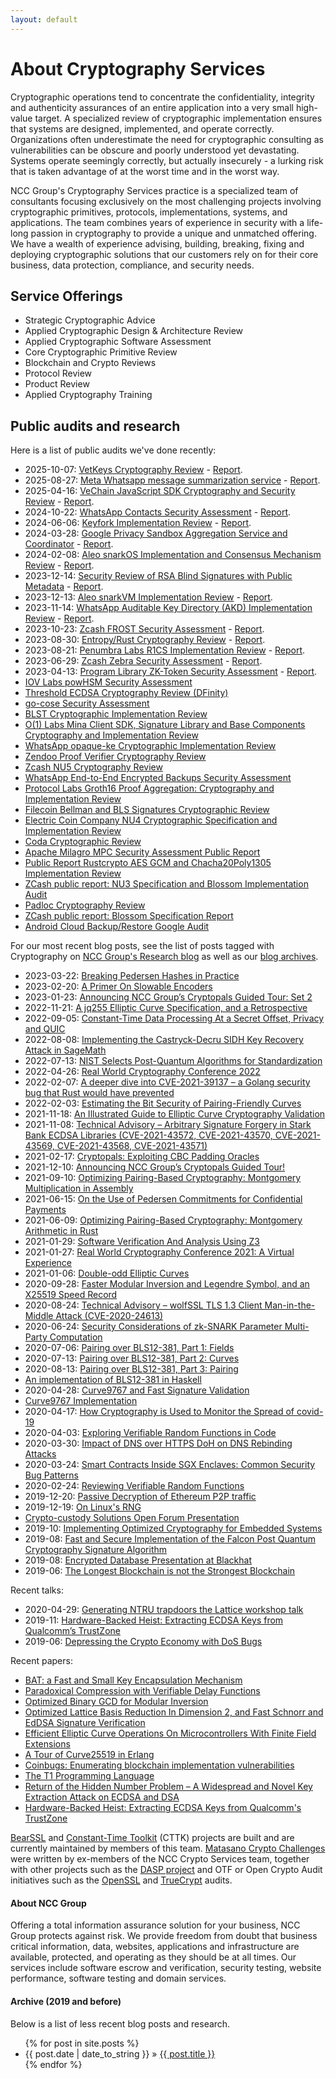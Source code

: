 ```yaml
---
layout: default
---
```


# About Cryptography Services

Cryptographic operations tend to concentrate the confidentiality, integrity and authenticity assurances of an entire application into a very small high-value target. A specialized review of cryptographic implementation ensures that systems are designed, implemented, and operate correctly. Organizations often underestimate the need for cryptographic consulting as vulnerabilities can be obscure and poorly understood yet devastating. Systems operate seemingly correctly, but actually insecurely - a lurking risk that is taken advantage of at the worst time and in the worst way.

NCC Group's Cryptography Services practice is a specialized team of consultants focusing exclusively on the most challenging projects involving cryptographic primitives, protocols, implementations, systems, and applications. The team combines years of experience in security with a life-long passion in cryptography to provide a unique and unmatched offering.  We have a wealth of experience advising, building, breaking, fixing and deploying cryptographic solutions that our customers rely on for their core business, data protection, compliance, and security needs.

## Service Offerings

* Strategic Cryptographic Advice
* Applied Cryptographic Design & Architecture Review
* Applied Cryptographic Software Assessment
* Core Cryptographic Primitive Review
* Blockchain and Crypto Reviews
* Protocol Review
* Product Review
* Applied Cryptography Training

## Public audits and research

Here is a list of public audits we've done recently:

* 2025-10-07: [VetKeys Cryptography Review](https://www.nccgroup.com/research-blog/public-report-vetkeys-cryptography-review/) - [Report](https://www.nccgroup.com/media/251hh3kn/ncc_group_dfinityusaresearch_vetkeys_report_2025-10-08_v10.pdf).
* 2025-08-27: [Meta Whatsapp message summarization service](https://www.nccgroup.com/research-blog/public-report-meta-whatsapp-message-summarization-service/) - [Report](https://www.nccgroup.com/media/ymskbe40/ncc_group_metaplatforms_whatsapp-message_summarization_report_2025-08-27_v10.pdf).
* 2025-04-16: [VeChain JavaScript SDK Cryptography and Security Review](https://www.nccgroup.com/research-blog/vechain-javascript-sdk-cryptography-and-security-review/) - [Report](https://www.nccgroup.com/media/ygclshpx/ncc_group_vechainfoundationsanmarinosrl_e020944_report_2025-04-10_v13.pdf).
* 2024-10-22: [WhatsApp Contacts Security Assessment](https://www.nccgroup.com/research-blog/public-report-whatsapp-contacts-security-assessment/) - [Report](https://www.nccgroup.com/media/3ckm2llr/ncc_group_metaplatforms_2024-10-11_v11.pdf).
* 2024-06-06: [Keyfork Implementation Review](https://www.nccgroup.com/research-blog/public-report-keyfork-implementation-review/) - [Report](https://www.nccgroup.com/media/keuozd4o/_ncc_group_distrust_keyfork_public_report_2024-06-04_v10.pdf).
* 2024-03-28: [Google Privacy Sandbox Aggregation Service and Coordinator](https://www.nccgroup.com/research-blog/public-report-google-privacy-sandbox-aggregation-service-and-coordinator/) - [Report](https://www.nccgroup.com/media/m3yogjsq/_ncc_group_google_privacy_sandbox_public_report_v2.pdf).
* 2024-02-08: [Aleo snarkOS Implementation and Consensus Mechanism Review](https://www.nccgroup.com/research-blog/public-report-aleo-snarkos-implementation-and-consensus-mechanism-review/) - [Report](https://www.nccgroup.com/media/adonjzt1/_ncc_group_aleosystems_e009544_snarkos_report_2024-02-06_v10.pdf).
* 2023-12-14: [Security Review of RSA Blind Signatures with Public Metadata](https://www.nccgroup.com/research-blog/public-report-security-review-of-rsa-blind-signatures-with-public-metadata/) - [Report](https://www.nccgroup.com/media/au1d1i4r/_ncc_group_google_e008730_report_2023-12-08_v11-1.pdf).
* 2023-12-13: [Aleo snarkVM Implementation Review](https://www.nccgroup.com/research-blog/public-report-aleo-snarkvm-implementation-review/) - [Report](https://www.nccgroup.com/media/3b5bsgtm/_ncc_group_aleosystems_e008901_report_2023-12-13_v10-1.pdf).
* 2023-11-14: [WhatsApp Auditable Key Directory (AKD) Implementation Review](https://www.nccgroup.com/research-blog/public-report-whatsapp-auditable-key-directory-akd-implementation-review/) - [Report](https://www.nccgroup.com/media/phzpm0qv/_ncc_group_metaplatforms_e008327_report_2023-11-14_v10.pdf).
* 2023-10-23: [Zcash FROST Security Assessment](https://www.nccgroup.com/research-blog/public-report-zcash-frost-security-assessment/) - [Report](https://www.nccgroup.com/media/m1yjijzn/_ncc_group_zcashfoundation_e008263_report_2023-10-20_v11-1.pdf).
* 2023-08-30: [Entropy/Rust Cryptography Review](https://www.nccgroup.com/research-blog/public-report-entropyrust-cryptography-review/) - [Report](https://www.nccgroup.com/media/bq2gfxb3/_ncc_group_entropycryptography_e008526_report_2023-08-25_v10.pdf).
* 2023-08-21: [Penumbra Labs R1CS Implementation Review](https://www.nccgroup.com/research-blog/public-report-penumbra-labs-r1cs-implementation-review/) - [Report](https://www.nccgroup.com/media/zo4h0apc/_ncc_group_penumbralabs_e008695_report_2023-08-18_v10.pdf).
* 2023-06-29: [Zcash Zebra Security Assessment](https://www.nccgroup.com/research-blog/public-report-zcash-zebra-security-assessment/) - [Report](https://www.nccgroup.com/media/bw3nq0vm/_ncc_group_zcashfoundation_e005955_report_2023-06-27_v10.pdf).
* 2023-04-13: [Program Library ZK-Token Security Assessment](https://www.nccgroup.com/research-blog/public-report-solana-program-library-zk-token-security-assessment/) - [Report](https://www.nccgroup.com/media/orxjqelv/_ncc_group_solanafoundation_report_2023-04-05_v12-5.pdf).
* [IOV Labs powHSM Security Assessment](https://research.nccgroup.com/2022/10/05/public-report-iov-labs-powhsm-security-assessment/)
* [Threshold ECDSA Cryptography Review (DFinity)](https://research.nccgroup.com/2022/06/15/public-report-threshold-ecdsa-cryptography-review/)
* [go-cose Security Assessment](https://research.nccgroup.com/2022/05/26/public-report-go-cose-security-assessment/)
* [BLST Cryptographic Implementation Review](https://research.nccgroup.com/2021/01/20/public-report-blst-cryptographic-implementation-review/)
* [O(1) Labs Mina Client SDK, Signature Library and Base Components Cryptography and Implementation Review](https://research.nccgroup.com/2022/02/22/public-report-o1-labs-mina-client-sdk-signature-library-and-base-components-cryptography-and-implementation-review/)
* [WhatsApp opaque-ke Cryptographic Implementation Review](https://research.nccgroup.com/2021/12/13/public-report-whatsapp-opaque-ke-cryptographic-implementation-review/)
* [Zendoo Proof Verifier Cryptography Review](https://research.nccgroup.com/2021/11/30/public-report-zendoo-proof-verifier-cryptography-review/)
* [Zcash NU5 Cryptography Review](https://research.nccgroup.com/2021/11/02/public-report-zcash-nu5-cryptography-review/)
* [WhatsApp End-to-End Encrypted Backups Security Assessment](https://research.nccgroup.com/2021/10/27/public-report-whatsapp-end-to-end-encrypted-backups-security-assessment/)
* [Protocol Labs Groth16 Proof Aggregation: Cryptography and Implementation Review](https://research.nccgroup.com/2021/06/04/public-report-protocol-labs-groth16-proof-aggregation-cryptography-and-implementation-review/)
* [Filecoin Bellman and BLS Signatures Cryptographic Review](https://research.nccgroup.com/2020/10/21/public-report-filecoin-bellman-and-bls-signatures-cryptographic-review/)
* [Electric Coin Company NU4 Cryptographic Specification and Implementation Review](https://research.nccgroup.com/2020/09/04/public-report-electric-coin-company-nu4-cryptographic-specification-and-implementation-review/)
* [Coda Cryptographic Review](https://research.nccgroup.com/2020/05/13/public-report-coda-cryptographic-review/)
* [Apache Milagro MPC Security Assessment Public Report](https://research.nccgroup.com/2020/07/20/public-report-qredo-apache-milagro-mpc-cryptographic-assessment/)
* [Public Report Rustcrypto AES GCM and Chacha20Poly1305 Implementation Review](https://research.nccgroup.com/2020/02/26/public-report-rustcrypto-aes-gcm-and-chacha20poly1305-implementation-review/)
* [ZCash public report: NU3 Specification and Blossom Implementation Audit](https://research.nccgroup.com/2020/01/27/public-report-electric-coin-company-nu3-specification-and-blossom-implementation-audit/)
* [Padloc Cryptography Review](https://www.nccgroup.com/us/our-research/padloc/)
* [ZCash public report: Blossom Specification Report](https://www.nccgroup.com/us/our-research/zcash-blossom-specification-report/)
* [Android Cloud Backup/Restore Google Audit](https://www.nccgroup.com/globalassets/our-research/us/public-reports/2018/final_public_report_ncc_group_google_encryptedbackup_2018-10-10_v1.0.pdf)

For our most recent blog posts, see the list of posts tagged with Cryptography on [NCC Group's Research blog](https://www.nccgroup.com/research-blog/?category=18140) as well as our [blog archives](https://cryptoservices.github.io/archives/).

* 2023-03-22: [Breaking Pedersen Hashes in Practice](https://www.nccgroup.com/research-blog/breaking-pedersen-hashes-in-practice/)
* 2023-02-20: [A Primer On Slowable Encoders](https://www.nccgroup.com/research-blog/a-primer-on-slowable-encoders/)
* 2023-01-23: [Announcing NCC Group’s Cryptopals Guided Tour: Set 2](https://www.nccgroup.com/research-blog/announcing-ncc-group-s-cryptopals-guided-tour-set-2/)
* 2022-11-21: [A jq255 Elliptic Curve Specification, and a Retrospective](https://www.nccgroup.com/research-blog/a-jq255-elliptic-curve-specification-and-a-retrospective/)
* 2022-09-05: [Constant-Time Data Processing At a Secret Offset, Privacy and QUIC](https://www.nccgroup.com/research-blog/constant-time-data-processing-at-a-secret-offset-privacy-and-quic/)
* 2022-08-08: [Implementing the Castryck-Decru SIDH Key Recovery Attack in SageMath](https://www.nccgroup.com/research-blog/implementing-the-castryck-decru-sidh-key-recovery-attack-in-sagemath/)
* 2022-07-13: [NIST Selects Post-Quantum Algorithms for Standardization](https://www.nccgroup.com/research-blog/nist-selects-post-quantum-algorithms-for-standardization/)
* 2022-04-26: [Real World Cryptography Conference 2022](https://www.nccgroup.com/research-blog/real-world-cryptography-conference-2022/)
* 2022-02-07: [A deeper dive into CVE-2021-39137 – a Golang security bug that Rust would have prevented](https://www.nccgroup.com/research-blog/a-deeper-dive-into-cve-2021-39137-a-golang-security-bug-that-rust-would-have-prevented/)
* 2022-02-03: [Estimating the Bit Security of Pairing-Friendly Curves](https://www.nccgroup.com/research-blog/estimating-the-bit-security-of-pairing-friendly-curves/)
* 2021-11-18: [An Illustrated Guide to Elliptic Curve Cryptography Validation](https://www.nccgroup.com/research-blog/an-illustrated-guide-to-elliptic-curve-cryptography-validation/)
* 2021-11-08: [Technical Advisory – Arbitrary Signature Forgery in Stark Bank ECDSA Libraries (CVE-2021-43572, CVE-2021-43570, CVE-2021-43569, CVE-2021-43568, CVE-2021-43571)](https://www.nccgroup.com/research-blog/technical-advisory-arbitrary-signature-forgery-in-stark-bank-ecdsa-libraries-cve-2021-43572-cve-2021-43570-cve-2021-43569-cve-2021-43568-cve-2021-43571/)
* 2021-02-17: [Cryptopals: Exploiting CBC Padding Oracles](https://www.nccgroup.com/research-blog/cryptopals-exploiting-cbc-padding-oracles/)
* 2021-12-10: [Announcing NCC Group’s Cryptopals Guided Tour!](https://www.nccgroup.com/research-blog/announcing-ncc-group-s-cryptopals-guided-tour/)
* 2021-09-10: [Optimizing Pairing-Based Cryptography: Montgomery Multiplication in Assembly](https://www.nccgroup.com/research-blog/optimizing-pairing-based-cryptography-montgomery-multiplication-in-assembly/)
* 2021-06-15: [On the Use of Pedersen Commitments for Confidential Payments](https://www.nccgroup.com/research-blog/on-the-use-of-pedersen-commitments-for-confidential-payments/)
* 2021-06-09: [Optimizing Pairing-Based Cryptography: Montgomery Arithmetic in Rust](https://www.nccgroup.com/research-blog/optimizing-pairing-based-cryptography-montgomery-arithmetic-in-rust/)
* 2021-01-29: [Software Verification And Analysis Using Z3](https://www.nccgroup.com/research-blog/software-verification-and-analysis-using-z3/)
* 2021-01-27: [Real World Cryptography Conference 2021: A Virtual Experience](https://www.nccgroup.com/research-blog/real-world-cryptography-conference-2021-a-virtual-experience/)
* 2021-01-06: [Double-odd Elliptic Curves](https://www.nccgroup.com/research-blog/double-odd-elliptic-curves/)
* 2020-09-28: [Faster Modular Inversion and Legendre Symbol, and an X25519 Speed Record](https://www.nccgroup.com/research-blog/faster-modular-inversion-and-legendre-symbol-and-an-x25519-speed-record/)
* 2020-08-24: [Technical Advisory – wolfSSL TLS 1.3 Client Man-in-the-Middle Attack (CVE-2020-24613)](https://www.nccgroup.com/research-blog/technical-advisory-wolfssl-tls-13-client-man-in-the-middle-attack-cve-2020-24613/)
* 2020-06-24: [Security Considerations of zk-SNARK Parameter Multi-Party Computation](https://www.nccgroup.com/research-blog/security-considerations-of-zk-snark-parameter-multi-party-computation)
* 2020-07-06: [Pairing over BLS12-381, Part 1: Fields](https://www.nccgroup.com/research-blog/pairing-over-bls12-381-part-1-fields/)
* 2020-07-13: [Pairing over BLS12-381, Part 2: Curves](https://www.nccgroup.com/research-blog/pairing-over-bls12-381-part-2-curves/)
* 2020-08-13: [Pairing over BLS12-381, Part 3: Pairing](https://www.nccgroup.com/research-blog/pairing-over-bls12-381-part-3-pairing/)
* [An implementation of BLS12-381 in Haskell](https://github.com/nccgroup/pairing-bls12381)
* 2020-04-28: [Curve9767 and Fast Signature Validation](https://www.nccgroup.com/research-blog/curve9767-and-fast-signature-verification/)
* [Curve9767 Implementation](https://github.com/pornin/curve9767)
* 2020-04-17: [How Cryptography is Used to Monitor the Spread of covid-19](https://www.nccgroup.com/research-blog/how-cryptography-is-used-to-monitor-the-spread-of-covid-19/)
* 2020-04-03: [Exploring Verifiable Random Functions in Code](https://www.nccgroup.com/research-blog/exploring-verifiable-random-functions-in-code/)
* 2020-03-30: [Impact of DNS over HTTPS DoH on DNS Rebinding Attacks](https://www.nccgroup.com/research-blog/impact-of-dns-over-https-doh-on-dns-rebinding-attacks/)
* 2020-03-24: [Smart Contracts Inside SGX Enclaves: Common Security Bug Patterns](https://www.nccgroup.com/research-blog/smart-contracts-inside-sgx-enclaves-common-security-bug-patterns/)
* 2020-02-24: [Reviewing Verifiable Random Functions](https://www.nccgroup.com/research-blog/reviewing-verifiable-random-functions/)
* 2019-12-20: [Passive Decryption of Ethereum P2P traffic](https://www.nccgroup.com/research-blog/passive-decryption-of-ethereum-peer-to-peer-traffic/)
* 2019-12-19: [On Linux's RNG](https://www.nccgroup.com/research-blog/on-linux-s-random-number-generation/)
* [Crypto-custody Solutions Open Forum Presentation](https://www.meetup.com/NCCOpenForumNYC/events/265501485/)
* 2019-10: [Implementing Optimized Cryptography for Embedded Systems](https://www.nccgroup.com/us/about-us/newsroom-and-events/blog/2019/october/implementing-optimized-cryptography-for-embedded-systems/)
* 2019-08: [Fast and Secure Implementation of the Falcon Post Quantum Cryptography Signature Algorithm](https://www.nccgroup.com/us/about-us/newsroom-and-events/blog/2019/august/fast-and-secure-implementations-of-the-falcon-post-quantum-cryptography-signature-algorithm/)
* 2019-08: [Encrypted Database Presentation at Blackhat](https://www.blackhat.com/us-19/briefings/schedule/#breaking-encrypted-databases-generic-attacks-on-range-queries-17040)
* 2019-06: [The Longest Blockchain is not the Strongest Blockchain](https://www.nccgroup.com/us/about-us/newsroom-and-events/blog/2019/june/the-longest-blockchain-is-not-the-strongest-blockchain/)

Recent talks:

* 2020-04-29: [Generating NTRU trapdoors the Lattice workshop talk](https://simons.berkeley.edu/talks/generating-ntru-trapdoors)
* 2019-11: [Hardware-Backed Heist: Extracting ECDSA Keys from Qualcomm’s TrustZone](https://ccs19.swenjacobs.com/index.php/program/program-2/)
* 2019-06: [Depressing the Crypto Economy with DoS Bugs](https://github.com/aleks-ncc/slides/blob/master/cackalackycon1.pdf)

Recent papers:

* [BAT: a Fast and Small Key Encapsulation Mechanism](https://research.nccgroup.com/2022/02/14/bat-a-fast-and-small-key-encapsulation-mechanism/)
* [Paradoxical Compression with Verifiable Delay Functions](https://research.nccgroup.com/2021/10/13/paradoxical-compression-with-verifiable-delay-functions/)
* [Optimized Binary GCD for Modular Inversion](https://eprint.iacr.org/2020/972)
* [Optimized Lattice Basis Reduction In Dimension 2, and Fast Schnorr and EdDSA Signature Verification](https://eprint.iacr.org/2020/454)
* [Efficient Elliptic Curve Operations On Microcontrollers With Finite Field Extensions](https://eprint.iacr.org/2020/009)
* [A Tour of Curve25519 in Erlang](https://research.nccgroup.com/2020/02/17/whitepaper-a-tour-of-curve-25519-in-erlang/)
* [Coinbugs: Enumerating blockchain implementation vulnerabilities](https://research.nccgroup.com/2020/03/26/whitepaper-coinbugs-enumerating-common-blockchain-implementation-level-vulnerabilities/)
* [The T1 Programming Language](https://t1lang.github.io/t1spec.pdf)
* [Return of the Hidden Number Problem – A Widespread and Novel Key Extraction Attack on ECDSA and DSA](https://ches.iacr.org/2019/papers.shtm)
* [Hardware-Backed Heist: Extracting ECDSA Keys from Qualcomm's TrustZone](https://www.nccgroup.com/us/our-research/extracting-ecdsa-keys-from-qualcomms-trustzone/)

[BearSSL](https://bearssl.org/) and [Constant-Time Toolkit](https://bearssl.org/) (CTTK) projects are built and are currently maintained by members of this team. [Matasano Crypto Challenges](https://cryptopals.com) were written by ex-members of the NCC Crypto Services team, together with other projects such as the [DASP project](https://dasp.co/) and OTF or Open Crypto Audit initiatives such as the [OpenSSL](https://www.nccgroup.com/us/about-us/newsroom-and-events/blog/2015/may/openssl-audit/) and  [TrueCrypt](https://opencryptoaudit.org/reports/TrueCrypt_Phase_II_NCC_OCAP_final.pdf) audits. 

#### About NCC Group

Offering a total information assurance solution for your business, NCC Group protects against risk. We provide freedom from doubt that business critical information, data, websites, applications and infrastructure are available, protected, and operating as they should be at all times. Our services include software escrow and verification, security testing, website performance, software testing and domain services.

#### Archive (2019 and before)

Below is a list of less recent blog posts and research.

<ul class="posts">
{% for post in site.posts %}
  <li><span class="hero">{{ post.date | date_to_string }}</span> &raquo; <a href="{{ post.url }}">{{ post.title }}</a></li>
{% endfor %}

